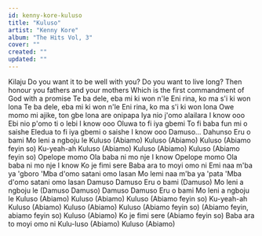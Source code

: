 ```yaml
---
id: kenny-kore-kuluso
title: "Kuluso"
artist: "Kenny Kore"
album: "The Hits Vol, 3"
cover: ""
created: ""
updated: ""
---
```


Kilaju Do you want it to be well with you? Do you want to live long? Then honour you fathers and your mothers Which is the first commandment of God with a promise Te ba dele, eba mi ki won n'le Eni rina, ko ma s'i ki won lona Te ba dele, eba mi ki won n'le Eni rina, ko ma s'i ki won lona Owe momo mi ajike, ton gbe lona are onipapa Iya nio j'omo alailara I know ooo Ebi nio p'omo ti o lebi I know ooo Oluwa to fi iya gbemi To fi baba fun mi o saishe Eledua to fi iya gbemi o saishe I know ooo Damuso... Dahunso Eru o bami Mo leni a ngboju le Kuluso (Abiamo) Kuluso (Abiamo) Kuluso (Abiamo feyin so) Ku-yeah-ah Kuluso (Abiamo) Kuluso (Abiamo) Kuluso (Abiamo feyin so) Opelope momo Ola baba ni mo nje I know Opelope momo Ola baba ni mo nje I know Ko je fimi sere Baba ara to moyi omo ni Emi naa m'ba ya 'gboro 'Mba d'omo satani omo lasan Mo lemi naa m'ba ya 'pata 'Mba d'omo satani omo lasan Damuso Damuso Eru o bami (Damuso) Mo leni a ngboju le (Damuso Damuso) Damuso Damuso Eru o bami Mo leni a ngboju le Kuluso (Abiamo) Kuluso (Abiamo) Kuluso (Abiamo feyin so) Ku-yeah-ah Kuluso (Abiamo) Kuluso (Abiamo) Kuluso (Abiamo feyin so) (Abiamo feyin, abiamo feyin so) Kuluso (Abiamo) Ko je fimi sere (Abiamo feyin so) Baba ara to moyi omo ni Kulu-luso (Abiamo) Kuluso (Abiamo)